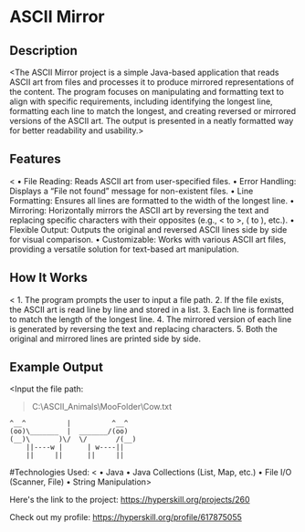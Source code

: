 # ASCII Mirror

## Description
<The ASCII Mirror project is a simple Java-based application that reads ASCII art from files and processes it to produce mirrored representations of the content. The program focuses on manipulating and formatting text to align with specific requirements, including identifying the longest line, formatting each line to match the longest, and creating reversed or mirrored versions of the ASCII art. The output is presented in a neatly formatted way for better readability and usability.>

## Features
<	•	File Reading: Reads ASCII art from user-specified files.
	•	Error Handling: Displays a “File not found” message for non-existent files.
	•	Line Formatting: Ensures all lines are formatted to the width of the longest line.
	•	Mirroring: Horizontally mirrors the ASCII art by reversing the text and replacing specific characters with their opposites (e.g., < to >, ( to ), etc.).
	•	Flexible Output: Outputs the original and reversed ASCII lines side by side for visual comparison.
	•	Customizable: Works with various ASCII art files, providing a versatile solution for text-based art manipulation.
>

## How It Works
<	1.	The program prompts the user to input a file path.
	2.	If the file exists, the ASCII art is read line by line and stored in a list.
	3.	Each line is formatted to match the length of the longest line.
	4.	The mirrored version of each line is generated by reversing the text and replacing characters.
	5.	Both the original and mirrored lines are printed side by side.
>

## Example Output
<Input the file path: 
> C:\ASCII_Animals\MooFolder\Cow.txt

    ^__^          |          ^__^
    (oo)\_______  |  _______/(oo)
    (__)\       )\/  \/       /(__)
        ||----w |      | w----||
        ||     ||      ||     ||
>
#Technologies Used:
<	•	Java
	•	Java Collections (List, Map, etc.)
	•	File I/O (Scanner, File)
	•	String Manipulation>

Here's the link to the project: https://hyperskill.org/projects/260

Check out my profile: https://hyperskill.org/profile/617875055

